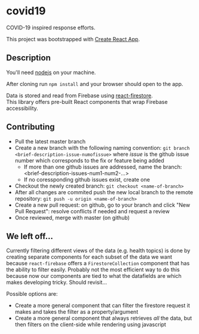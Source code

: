 # covid19
COVID-19 inspired response efforts.

This project was bootstrapped with [Create React App](https://github.com/facebook/create-react-app).

## Description

You'll need [nodejs](https://nodejs.org/en/) on your machine.  

After cloning run `npm install` and your browser should open to the app.

Data is stored and read from Firebase using [react-firestore](https://www.npmjs.com/package/react-firestore).  
This library offers pre-built React components that wrap Firebase accessibility.  

## Contributing
- Pull the latest master branch
- Create a new branch with the following naming convention: `git branch <brief-description-issue-numofissue>` where *issue* is the github issue number which corresponds to the fix or feature being added
  - If more than one github issues are addressed, name the branch: <brief-description-issues-num1-num2-...>
  - If no coressponding github issues exist, create one
- Checkout the newly created branch: `git checkout <name-of-branch>`
- After all changes are commited push the new local branch to the remote repository: `git push -u origin <name-of-branch>`
- Create a new pull request: on github, go to your branch and click "New Pull Request": resolve conflicts if needed and request a review 
- Once reviewed, merge with master (on github)

## We left off...
Currently filtering different views of the data (e.g. health topics) is done by creating separate components for each subset of the data we want because `react-firebase` offers a `FirestoreCollection` component that has the ability to filter easily. Probably not the most efficient way to do this because now our components are tied to what the datafields are which makes developing tricky. Should revisit...

Possible options are:
- Create a more general component that can filter the firestore request it makes and takes the filter as a property/argument
- Create a more general component that always retrieves *all* the data, but then filters on the client-side while rendering using javascript

